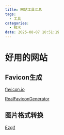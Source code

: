```yaml
---
title: 网站工具汇总
tags:
  - 工具
categories:
  - 技术
date: 2025-08-07 10:51:19
---
```


# 好用的网站

## Favicon生成 

[favicon.io](https://favicon.io/favicon-converter/)

[RealFaviconGenerator](https://realfavicongenerator.net/)

## 图片格式转换

[Ezgif](https://ezgif.com/) 
